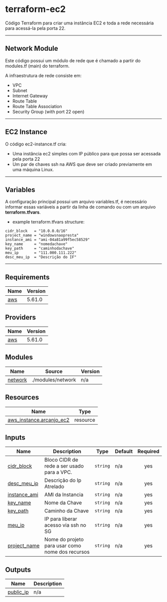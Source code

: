 # terraform-ec2
Código Terraform para criar uma instância EC2 e toda a rede necessária para acessá-la pela porta 22.

---
## Network Module
Este código possui um módulo de rede que é chamado a partir do modules.tf (main) do terraform.

A infraestrutura de rede consiste em:

- VPC
- Subnet
- Internet Gateway
- Route Table
- Route Table Association
- Security Group (with port 22 open)

---
## EC2 Instance
O código ec2-instance.tf cria:

- Uma instância ec2 simples com IP público para que possa ser acessada pela porta 22
- Um par de chaves ssh na AWS que deve ser criado previamente em uma máquina Linux.

---
## Variables
A configuração principal possui um arquivo variables.tf, é necessário informar essas variáveis ​​​​a partir da linha de comando ou com um arquivo **terraform.tfvars**.

- example terraform.tfvars structure:

```hcl
cidr_block   = "10.0.0.0/16"
project_name = "windowsnaopresta"
instance_ami = "ami-04a81a99f5ec58529"
key_name     = "nomedachave"
key_path     = "caminhodachave"
meu_ip       = "111.000.111.222"
desc_meu_ip  = "Descrição do IF"
```

---
<!-- BEGIN_TF_DOCS -->
## Requirements

| Name | Version |
|------|---------|
| <a name="requirement_aws"></a> [aws](#requirement\_aws) | 5.61.0 |

## Providers

| Name | Version |
|------|---------|
| <a name="provider_aws"></a> [aws](#provider\_aws) | 5.61.0 |

## Modules

| Name | Source | Version |
|------|--------|---------|
| <a name="module_network"></a> [network](#module\_network) | ./modules/network | n/a |

## Resources

| Name | Type |
|------|------|
| [aws_instance.arcanjo_ec2](https://registry.terraform.io/providers/hashicorp/aws/5.61.0/docs/resources/instance) | resource |

## Inputs

| Name | Description | Type | Default | Required |
|------|-------------|------|---------|:--------:|
| <a name="input_cidr_block"></a> [cidr\_block](#input\_cidr\_block) | Bloco CIDR de rede a ser usado para a VPC. | `string` | n/a | yes |
| <a name="input_desc_meu_ip"></a> [desc\_meu\_ip](#input\_desc\_meu\_ip) | Descrição do Ip Atrelado | `string` | n/a | yes |
| <a name="input_instance_ami"></a> [instance\_ami](#input\_instance\_ami) | AMI da Instancia | `string` | n/a | yes |
| <a name="input_key_name"></a> [key\_name](#input\_key\_name) | Nome da Chave | `string` | n/a | yes |
| <a name="input_key_path"></a> [key\_path](#input\_key\_path) | Caminho da Chave | `string` | n/a | yes |
| <a name="input_meu_ip"></a> [meu\_ip](#input\_meu\_ip) | IP para liberar acesso via ssh no SG | `string` | n/a | yes |
| <a name="input_project_name"></a> [project\_name](#input\_project\_name) | Nome do projeto para usar como nome dos recursos | `string` | n/a | yes |

## Outputs

| Name | Description |
|------|-------------|
| <a name="output_public_ip"></a> [public\_ip](#output\_public\_ip) | n/a |
<!-- END_TF_DOCS -->
